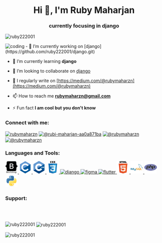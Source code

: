 <h1 align="center">Hi 👋, I'm Ruby Maharjan</h1>
<h3 align="center">currently focusing in django</h3>

<p align="left"> <img src="https://komarev.com/ghpvc/?username=ruby222001&label=Profile%20views&color=0e75b6&style=flat" alt="ruby222001" /> </p>
<img src="https://i.gifer.com/3Ayb.gif" alt="coding"/>
- 🔭 I’m currently working on [django](https://github.com/ruby222001/django.git)

- 🌱 I’m currently learning **django**

- 👯 I’m looking to collaborate on [django](https://github.com/ruby222001/django.git)

- 📝 I regularly write on [https://medium.com/@rubymaharzn](https://medium.com/@rubymaharzn)

- 📫 How to reach me **rubymaharzn@gmail.com**

- ⚡ Fun fact **I am cool but you don't know**

<h3 align="left">Connect with me:</h3>
<p align="left">
<a href="https://twitter.com/rubymaharzn" target="blank"><img align="center" src="https://raw.githubusercontent.com/rahuldkjain/github-profile-readme-generator/master/src/images/icons/Social/twitter.svg" alt="rubymaharzn" height="30" width="40" /></a>
<a href="https://linkedin.com/in/@rubi-maharjan-aa0a871ba" target="blank"><img align="center" src="https://raw.githubusercontent.com/rahuldkjain/github-profile-readme-generator/master/src/images/icons/Social/linked-in-alt.svg" alt="@rubi-maharjan-aa0a871ba" height="30" width="40" /></a>
<a href="https://instagram.com/@rubymaharzn" target="blank"><img align="center" src="https://raw.githubusercontent.com/rahuldkjain/github-profile-readme-generator/master/src/images/icons/Social/instagram.svg" alt="@rubymaharzn" height="30" width="40" /></a>
<a href="https://medium.com/@rubymaharzn" target="blank"><img align="center" src="https://raw.githubusercontent.com/rahuldkjain/github-profile-readme-generator/master/src/images/icons/Social/medium.svg" alt="@rubymaharzn" height="30" width="40" /></a>
</p>

<h3 align="left">Languages and Tools:</h3>
<p align="left"> <a href="https://getbootstrap.com" target="_blank" rel="noreferrer"> <img src="https://raw.githubusercontent.com/devicons/devicon/master/icons/bootstrap/bootstrap-plain-wordmark.svg" alt="bootstrap" width="40" height="40"/> </a> <a href="https://www.cprogramming.com/" target="_blank" rel="noreferrer"> <img src="https://raw.githubusercontent.com/devicons/devicon/master/icons/c/c-original.svg" alt="c" width="40" height="40"/> </a> <a href="https://www.w3schools.com/cpp/" target="_blank" rel="noreferrer"> <img src="https://raw.githubusercontent.com/devicons/devicon/master/icons/cplusplus/cplusplus-original.svg" alt="cplusplus" width="40" height="40"/> </a> <a href="https://www.w3schools.com/css/" target="_blank" rel="noreferrer"> <img src="https://raw.githubusercontent.com/devicons/devicon/master/icons/css3/css3-original-wordmark.svg" alt="css3" width="40" height="40"/> </a> <a href="https://www.djangoproject.com/" target="_blank" rel="noreferrer"> <img src="https://cdn.worldvectorlogo.com/logos/django.svg" alt="django" width="40" height="40"/> </a> <a href="https://www.figma.com/" target="_blank" rel="noreferrer"> <img src="https://www.vectorlogo.zone/logos/figma/figma-icon.svg" alt="figma" width="40" height="40"/> </a> <a href="https://flutter.dev" target="_blank" rel="noreferrer"> <img src="https://www.vectorlogo.zone/logos/flutterio/flutterio-icon.svg" alt="flutter" width="40" height="40"/> </a> <a href="https://www.w3.org/html/" target="_blank" rel="noreferrer"> <img src="https://raw.githubusercontent.com/devicons/devicon/master/icons/html5/html5-original-wordmark.svg" alt="html5" width="40" height="40"/> </a> <a href="https://www.mysql.com/" target="_blank" rel="noreferrer"> <img src="https://raw.githubusercontent.com/devicons/devicon/master/icons/mysql/mysql-original-wordmark.svg" alt="mysql" width="40" height="40"/> </a> <a href="https://www.php.net" target="_blank" rel="noreferrer"> <img src="https://raw.githubusercontent.com/devicons/devicon/master/icons/php/php-original.svg" alt="php" width="40" height="40"/> </a> <a href="https://www.python.org" target="_blank" rel="noreferrer"> <img src="https://raw.githubusercontent.com/devicons/devicon/master/icons/python/python-original.svg" alt="python" width="40" height="40"/> </a> </p>

<h3 align="left">Support:</h3>
<br><br>

<p><img align="left" src="https://github-readme-stats.vercel.app/api/top-langs?username=ruby222001&show_icons=true&locale=en&layout=compact" alt="ruby222001" /></p>

<p>&nbsp;<img align="center" src="https://github-readme-stats.vercel.app/api?username=ruby222001&show_icons=true&locale=en" alt="ruby222001" /></p>

<p><img align="center" src="https://github-readme-streak-stats.herokuapp.com/?user=ruby222001&" alt="ruby222001" /></p>
